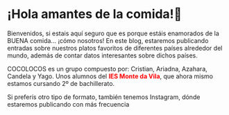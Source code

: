 <h1>¡Hola amantes de la comida!👋</h1>

<p>Bienvenidos, si estais aquí seguro que es porque estáis enamorados de la BUENA comida... ¡cómo nosotros! En este blog, estaremos publicando entradas sobre nuestros platos favoritos de diferentes países alrededor del mundo, además de contar datos interesantes sobre dichos países.

COCOLOCOS es un grupo compuesto por: Cristian, Ariadna, Azahara, Candela y Yago. Unos alumnos del <strong style="color:red">IES Monte da Vila</strong>, que ahora mismo estamos cursando 2º de bachillerato.</p>


<p>Si preferís otro tipo de formato, también tenemos Instagram, dónde estaremos publicando con más frecuencia</p>
